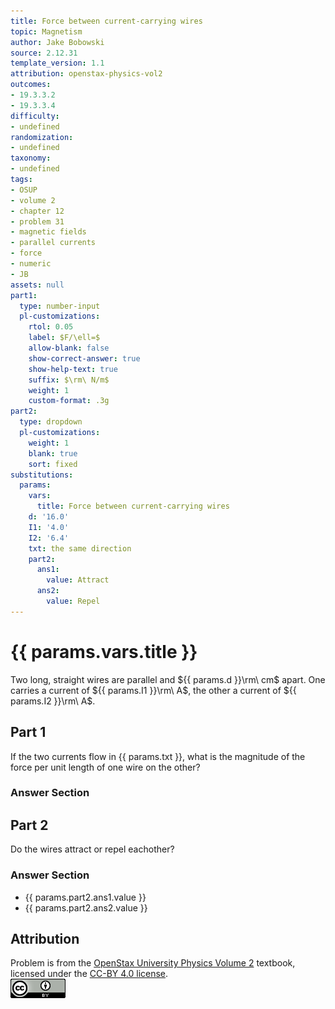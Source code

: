 ```yaml
---
title: Force between current-carrying wires
topic: Magnetism
author: Jake Bobowski
source: 2.12.31
template_version: 1.1
attribution: openstax-physics-vol2
outcomes:
- 19.3.3.2
- 19.3.3.4
difficulty:
- undefined
randomization:
- undefined
taxonomy:
- undefined
tags:
- OSUP
- volume 2
- chapter 12
- problem 31
- magnetic fields
- parallel currents
- force
- numeric
- JB
assets: null
part1:
  type: number-input
  pl-customizations:
    rtol: 0.05
    label: $F/\ell=$
    allow-blank: false
    show-correct-answer: true
    show-help-text: true
    suffix: $\rm\ N/m$
    weight: 1
    custom-format: .3g
part2:
  type: dropdown
  pl-customizations:
    weight: 1
    blank: true
    sort: fixed
substitutions:
  params:
    vars:
      title: Force between current-carrying wires
    d: '16.0'
    I1: '4.0'
    I2: '6.4'
    txt: the same direction
    part2:
      ans1:
        value: Attract
      ans2:
        value: Repel
---
```

# {{ params.vars.title }}
Two long, straight wires are parallel and ${{ params.d }}\rm\ cm$ apart.
One carries a current of ${{ params.I1 }}\rm\ A$, the other a current of ${{ params.I2 }}\rm\ A$.

## Part 1

If the two currents flow in {{ params.txt }}, what is the magnitude of the force per unit length of one wire on the other?

### Answer Section

## Part 2

Do the wires attract or repel eachother?

### Answer Section

- {{ params.part2.ans1.value }}
- {{ params.part2.ans2.value }}

## Attribution

Problem is from the [OpenStax University Physics Volume 2](https://openstax.org/details/books/university-physics-volume-2) textbook, licensed under the [CC-BY 4.0 license](https://creativecommons.org/licenses/by/4.0/).<br>![Image representing the Creative Commons 4.0 BY license.](https://raw.githubusercontent.com/firasm/bits/master/by.png)